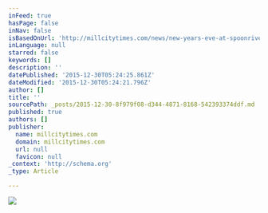 ```yaml
---
inFeed: true
hasPage: false
inNav: false
isBasedOnUrl: 'http://millcitytimes.com/news/new-years-eve-at-spoonriver.html'
inLanguage: null
starred: false
keywords: []
description: ''
datePublished: '2015-12-30T05:24:25.861Z'
dateModified: '2015-12-30T05:24:21.796Z'
author: []
title: ''
sourcePath: _posts/2015-12-30-8f979f08-d344-4871-8168-542393374ddf.md
published: true
authors: []
publisher:
  name: millcitytimes.com
  domain: millcitytimes.com
  url: null
  favicon: null
_context: 'http://schema.org'
_type: Article

---
```

![](http://millcitytimes.com/storage/NYE%20Specials%202015-0001%202.JPG?__SQUARESPACE_CACHEVERSION=1451308110107)